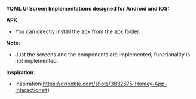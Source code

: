 #**QML UI Screen Implementations designed for Android and IOS:**

**APK**
* You can directly install the apk from the apk folder.

**Note:**
* Just the screens and the components are implemented, functionality is not implemented.

**Inspiration:**
* Inspiration(https://dribbble.com/shots/3832675-Homey-App-Interactions#)
